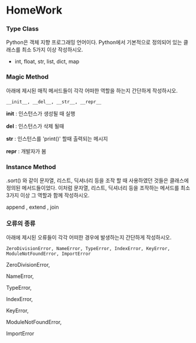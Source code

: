 # HomeWork

### Type Class
Python은 객체 지향 프로그래밍 언어이다. Python에서 기본적으로 정의되어 있는 클래스를 최소 5가지 이상 작성하시오.

- int, float, str, list, dict, map


### Magic Method
아래에 제시된 매직 메서드들이 각각 어떠한 역할을 하는지 간단하게 작성하시오.
```
__init__, __del__, __str__, __repr__
```

__init__ : 인스턴스가 생성될 때 실행

__del__ : 인스턴스가 삭제 될때 

 __str__ : 인스턴스를 'print()' 할때 출력되는 메시지

__repr__ :  개발자가 봄

### Instance Method

.sort() 와 같이 문자열, 리스트, 딕셔너리 등을 조작 할 때 사용하였던 것들은 클래스에 정의된 메서드들이었다. 이처럼 문자열, 리스트, 딕셔너리 등을 조작하는 메서드를 최소 3가지 이상 그 역할과 함께 작성하시오.

append , extend , join

### 오류의 종류
아래에 제시된 오류들이 각각 어떠한 경우에 발생하는지 간단하게 작성하시오.
```
ZeroDivisionError, NameError, TypeError, IndexError, KeyError, ModuleNotFoundError, ImportError
```

ZeroDivisionError, 

NameError, 

TypeError, 

IndexError, 

KeyError, 

ModuleNotFoundError, 

ImportError